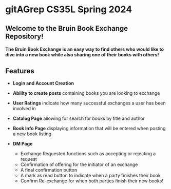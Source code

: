 # gitAGrep CS35L Spring 2024

## **Welcome to the Bruin Book Exchange Repository!**
#### The Bruin Book Exchange is an easy way to find others who would like to dive into a new book while also sharing one of their books with others!

## Features
- **Login and Account Creation**

- **Ability to create posts** containing books you are looking to exchange

- **User Ratings** indicate how many successful exchanges a user has been involved in

- **Catalog Page** allowing for search for books by title and author

- **Book Info Page** displaying information that will be entered when posting a new book listing

- **DM Page**
    - Exchange Requested functions such as accepting or rejecting a request
    - Confirmation of offering for the initiator of an exchange
    - A final confirmation button
    - A mark as read button to indicate when a party finishes their book
    - Confirm Re-exchange for when both parties finish their new books!


